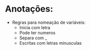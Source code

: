 # Anotações:
* Regras para nomeação de variáveis: 
   - Inicia com letra
   - Pode ter numeros
   - Separa com _ 
   - Escritas com letras minusculas
